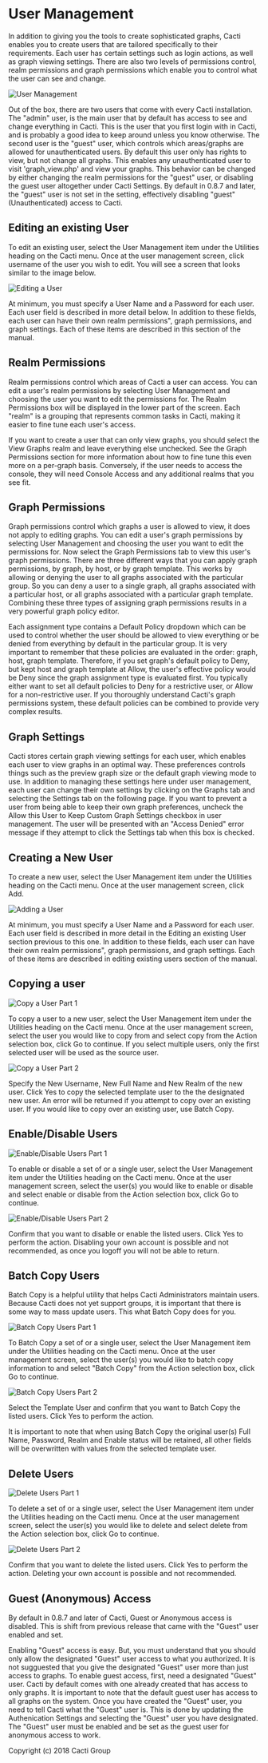 # User Management

In addition to giving you the tools to create sophisticated graphs, Cacti
enables you to create users that are tailored specifically to their
requirements. Each user has certain settings such as login actions, as well as
graph viewing settings. There are also two levels of permissions control, realm
permissions and graph permissions which enable you to control what the user can
see and change.

![User Management](images/user_management_list.png)

Out of the box, there are two users that come with every Cacti installation.
The "admin" user, is the main user that by default has access to see and change
everything in Cacti. This is the user that you first login with in Cacti, and
is probably a good idea to keep around unless you know otherwise. The second
user is the "guest" user, which controls which areas/graphs are allowed for
unauthenticated users. By default this user only has rights to view, but not
change all graphs. This enables any unauthenticated user to visit
'graph_view.php' and view your graphs. This behavior can be changed by either
changing the realm permissions for the "guest" user, or disabling the guest
user altogether under Cacti Settings. By default in 0.8.7 and later, the
"guest" user is not set in the setting, effectively disabling "guest"
(Unauthenticated) access to Cacti.

## Editing an existing User

To edit an existing user, select the User Management item under the Utilities
heading on the Cacti menu. Once at the user management screen, click username
of the user you wish to edit. You will see a screen that looks similar to the
image below.

![Editing a User](images/user_management_edit.png)

At minimum, you must specify a User Name and a Password for each user. Each
user field is described in more detail below. In addition to these fields, each
user can have their own realm permissions", graph permissions, and graph
settings. Each of these items are described in this section of the manual.

## Realm Permissions

Realm permissions control which areas of Cacti a user can access. You can edit
a user's realm permissions by selecting User Management and choosing the user
you want to edit the permissions for. The Realm Permissions box will be
displayed in the lower part of the screen. Each "realm" is a grouping that
represents common tasks in Cacti, making it easier to fine tune each user's
access.

If you want to create a user that can only view graphs, you should select the
View Graphs realm and leave everything else unchecked. See the Graph
Permissions section for more information about how to fine tune this even more
on a per-graph basis. Conversely, if the user needs to access the console, they
will need Console Access and any additional realms that you see fit.

## Graph Permissions

Graph permissions control which graphs a user is allowed to view, it does not
apply to editing graphs. You can edit a user's graph permissions by selecting
User Management and choosing the user you want to edit the permissions for. Now
select the Graph Permissions tab to view this user's graph permissions. There
are three different ways that you can apply graph permissions, by graph, by
host, or by graph template. This works by allowing or denying the user to all
graphs associated with the particular group. So you can deny a user to a single
graph, all graphs associated with a particular host, or all graphs associated
with a particular graph template. Combining these three types of assigning
graph permissions results in a very powerful graph policy editor.

Each assignment type contains a Default Policy dropdown which can be used to
control whether the user should be allowed to view everything or be denied from
everything by default in the particular group. It is very important to remember
that these policies are evaluated in the order: graph, host, graph template.
Therefore, if you set graph's default policy to Deny, but kept host and graph
template at Allow, the user's effective policy would be Deny since the graph
assignment type is evaluated first. You typically either want to set all
default policies to Deny for a restrictive user, or Allow for a non-restrictive
user. If you thoroughly understand Cacti's graph permissions system, these
default policies can be combined to provide very complex results.

## Graph Settings

Cacti stores certain graph viewing settings for each user, which enables each
user to view graphs in an optimal way. These preferences controls things such
as the preview graph size or the default graph viewing mode to use. In addition
to managing these settings here under user management, each user can change
their own settings by clicking on the Graphs tab and selecting the Settings tab
on the following page. If you want to prevent a user from being able to keep
their own graph preferences, uncheck the Allow this User to Keep Custom Graph
Settings checkbox in user management. The user will be presented with an
"Access Denied" error message if they attempt to click the Settings tab when
this box is checked.

## Creating a New User

To create a new user, select the User Management item under the Utilities
heading on the Cacti menu. Once at the user management screen, click Add.

![Adding a User](images/user_management_new.png)

At minimum, you must specify a User Name and a Password for each user. Each
user field is described in more detail in the Editing an existing User section
previous to this one. In addition to these fields, each user can have their own
realm permissions", graph permissions, and graph settings. Each of these items
are described in editing existing users section of the manual.

## Copying a user

![Copy a User Part 1](images/user_management_copy_1.png)

To copy a user to a new user, select the User Management item under the
Utilities heading on the Cacti menu. Once at the user management screen, select
the user you would like to copy from and select copy from the Action selection
box, click Go to continue. If you select multiple users, only the first
selected user will be used as the source user.

![Copy a User Part 2](images/user_management_copy_2.png)

Specify the New Username, New Full Name and New Realm of the new user. Click
Yes to copy the selected template user to the the designated new user. An error
will be returned if you attempt to copy over an existing user. If you would
like to copy over an existing user, use Batch Copy.

## Enable/Disable Users

![Enable/Disable Users Part 1](images/user_management_enable_disable_1.png)

To enable or disable a set of or a single user, select the User Management item
under the Utilities heading on the Cacti menu. Once at the user management
screen, select the user(s) you would like to enable or disable and select
enable or disable from the Action selection box, click Go to continue.

![Enable/Disable Users Part 2](images/user_management_enable_disable_2.png)

Confirm that you want to disable or enable the listed users. Click Yes to
perform the action. Disabling your own account is possible and not recommended,
as once you logoff you will not be able to return.

## Batch Copy Users

Batch Copy is a helpful utility that helps Cacti Administrators maintain users.
Because Cacti does not yet support groups, it is important that there is some
way to mass update users. This what Batch Copy does for you.

![Batch Copy Users Part 1](images/user_management_batch_copy_1.png)

To Batch Copy a set of or a single user, select the User Management item under
the Utilities heading on the Cacti menu. Once at the user management screen,
select the user(s) you would like to batch copy information to and select
"Batch Copy" from the Action selection box, click Go to continue.

![Batch Copy Users Part 2](images/user_management_batch_copy_2.png)

Select the Template User and confirm that you want to Batch Copy the listed
users. Click Yes to perform the action.

It is important to note that when using Batch Copy the original user(s) Full
Name, Password, Realm and Enable status will be retained, all other fields will
be overwritten with values from the selected template user.

## Delete Users

![Delete Users Part 1](images/user_management_delete_1.png)

To delete a set of or a single user, select the User Management item under the
Utilities heading on the Cacti menu. Once at the user management screen, select
the user(s) you would like to delete and select delete from the Action
selection box, click Go to continue.

![Delete Users Part 2](images/user_management_delete_2.png)

Confirm that you want to delete the listed users. Click Yes to perform the
action. Deleting your own account is possible and not recommended.

## Guest (Anonymous) Access

By default in 0.8.7 and later of Cacti, Guest or Anonymous access is disabled.
This is shift from previous release that came with the "Guest" user enabled and
set.

Enabling "Guest" access is easy. But, you must understand that you should only
allow the designated "Guest" user access to what you authorized. It is not
sugguested that you give the designated "Guest" user more than just access to
graphs. To enable guest access, first, need a designated "Guest" user. Cacti by
default comes with one already created that has access to only graphs. It is
important to note that the default guest user has access to all graphs on the
system. Once you have created the "Guest" user, you need to tell Cacti what the
"Guest" user is. This is done by updating the Authenication Settings and
selecting the "Guest" user you have designated. The "Guest" user must be
enabled and be set as the guest user for anonymous access to work.

Copyright (c) 2018 Cacti Group
